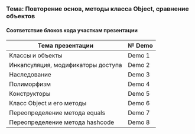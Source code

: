 ### Тема: Повторение основ,  методы класса Object, сравнение объектов
#### Соответствие блоков кода участкам презентации


| Тема презентации | № Demo | 
| ------------- | ------------- | 
| Классы и объекты | Demo 1 | 
| Инкапсуляция, модификаторы доступа | Demo 2 |
| Наследование  | Demo 3 |
| Полиморфизм  | Demo 4  |
| Конструкторы  | Demo 5 |
| Класс Object и его методы | Demo 6 |
| Переопределение метода equals | Demo 7 |
| Переопределение метода hashcode | Demo 8 |

